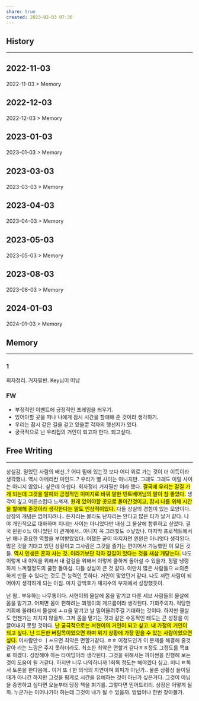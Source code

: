 ```yaml
---
share: true
created: 2023-02-03 07:36
---
```


## History
---
<h2><span><p>2022-11-03</p></span></h2><p><span><p><span alt="2022-11-03 > Memory" src="2022-11-03#Memory" class="internal-embed">2022-11-03 &gt; Memory</span></p></span></p><h2><span><p>2022-12-03</p></span></h2><p><span><p><span alt="2022-12-03 > Memory" src="2022-12-03#Memory" class="internal-embed">2022-12-03 &gt; Memory</span></p></span></p><h2><span><p>2023-01-03</p></span></h2><p><span><p><span alt="2023-01-03 > Memory" src="2023-01-03#Memory" class="internal-embed">2023-01-03 &gt; Memory</span></p></span></p><h2><span><p>2023-03-03</p></span></h2><p><span><p><span alt="2023-03-03 > Memory" src="2023-03-03#Memory" class="internal-embed">2023-03-03 &gt; Memory</span></p></span></p><h2><span><p>2023-04-03</p></span></h2><p><span><p><span alt="2023-04-03 > Memory" src="2023-04-03#Memory" class="internal-embed">2023-04-03 &gt; Memory</span></p></span></p><h2><span><p>2023-05-03</p></span></h2><p><span><p><span alt="2023-05-03 > Memory" src="2023-05-03#Memory" class="internal-embed">2023-05-03 &gt; Memory</span></p></span></p><h2><span><p>2023-08-03</p></span></h2><p><span><p><span alt="2023-08-03 > Memory" src="2023-08-03#Memory" class="internal-embed">2023-08-03 &gt; Memory</span></p></span></p><h2><span><p>2024-01-03</p></span></h2><p><span><p><span alt="2024-01-03 > Memory" src="2024-01-03#Memory" class="internal-embed">2024-01-03 &gt; Memory</span></p></span></p>


## Memory
---
### 1
회자정리. 거자필반. Key님이 떠남


### FW
- 부정적인 이벤트에 긍정적인 프레임을 씌우기.
- 있어야할 곳을 떠나 나에게 잠시 시간을 할애해 준 것이라 생각하기.
- 우리는 잠시 같은 길을 걷고 있을뿐 각자의 행선지가 있다.
- 궁극적으로 난 우리집의 거인이 되고자 한다. 되고싶다.

## Free Writing
---
상실감. 믿었던 사람의 배신..? 어디 밑에 있는것 보다 어디 위로 가는 것이 더 이득이라 생각했나. 역시 아메리칸 마인드..? 우리가 별 사이는 아니지만. 그래도 그래도 이럴 사이는 아니지 않았나. 싶은데 아쉽다. 회자정리 거자필반 이라 했다. <mark class="hltr-red">결국에 우리는 갈길 가게 되는데 그것을 탈피와 긍정적인 이미지로 바꿔 말한 민트베어님의 말이 참 좋았다.</mark> 생각이 깊고 어른스럽다 느껴져. <mark class="hltr-red">원래 있어야할 곳으로 돌아간것이고, 잠시 나를 위해 시간을 할애해 준것이라 생각한다는 말도 인상적이었다. </mark>다들 상실의 경험이 있는 모양이다. 상장의 개념은 없어지려나.. 든자리는 몰라도 난자리는 안다고 많은 티가 날거 같다. 나야 개인적으로 대화하며 지내는 사이는 아니었다만 내심 그 물살에 합류하고 싶었다. 결국 윈윈ㅇ느 아니었던 이 관계에서.. 아니지 꼭 그러힞도 ㅇ낳았나. 마지막 프로젝트에서 난 꽤나 중요한 역할을 부여받았었다. 어쟀든 굳이 따지자면 윈윈은 아니엇다 생각된다. 많은 것을 기대고 있던 상황이고 그사람은 그것을 즐기는 편이어서 가능했떤 이 모든 것들. <mark class="hltr-red">역시 인생은 혼자 사는 것. 이라기보단 각자 갈길이 있다는 것을 새삼 개닫는다.</mark> 나도 이렇게 내 이익을 위해서 내 갈길을 위해서 이렇게 쿨하게 돌아설 수 있을가. 정말 냉랭하게 느껴질정도의 쿨한 돌아섬. 다들 상심이 큰 것 같다. 이만치 많은 사람들으 ㄹ의존하게 만들 수 있다는 것도 큰 능력인 듯하다. 거인이 맞았던거 같다. 나도 저런 사람이 되어야지 생각하게 되는 아침. 마치 강백호가 채치수의 부재에서 성장했듯이. 

난 참.. 부유하는 나무통이다. 서현이의 물살에 몸을 맡기고 다른 세브 사람들의 물살에 몸을 맡기고. 어쩌면 몸이 편하려는 꾀쟁이의 게으름이라 생각된다. 기회주의자. 적당한 기회에 올라타서 물살에 ㅗㅁ을 맡기고 날 밀어올려주길 기대하는 것이다. 하지만 물살도 언젠가는 지치지 않을까. 그저 몸을 맡기는 것과 같은 수동적인 태도는 큰 성장을 이끌어내지 못할 것이다. <mark class="hltr-red">난 궁극적으로는 서현이의 거인이 되고 싶고. 내 가정의 거인이 되고 싶다. 난 드든한 버팀목이었으면 하며 위기 상황에 가장 믿을 수 있는 사람이었으면 싶다.</mark> 이사람만ㅇ ㅣㅆ으면 최악은 면할거같다. ㅎㅎ 이정도인가 이 문제를 해결해 줄것 같아 라는 느낌은 주지 못하더라도. 최소한 최악은 면할거 같다ㅎㅎ정도 그정도를 목표로 하겠다. 성장해야 하는 타이밍이라 생각된다. 그것을 위해서는 파이썬을 진행해 보는 것이 도움이 될 거같다. 하지만 너무 나약하니까 1회독 정도는 해야겠다 싶고. 미니 ㅌ독서 토론을 한다음에.. 이거 또ㅓ한 의식의 지연이며 회피가 아닌가.. 물론 상황상 들이밀때가 아니긴 하지만 그것을 핑게로 시간을 유예하는 것이 아닌가 싶은거다. 그것이 아님을 증명하고 싶다면 오늘부터 당장 책을 펴기를. 그렇다면 믿어드리리. 상장은 어떻게 될까. 누군가는 이어나가야 하는데 그것이 내가 될 수 있을까. 방법이나 한번 찾아볼가. 